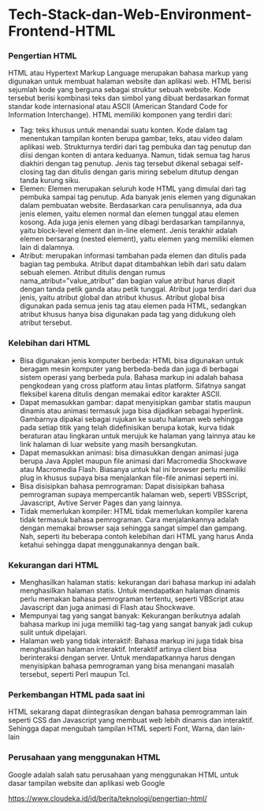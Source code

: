# Tech-Stack-dan-Web-Environment-Frontend-HTML
### Pengertian HTML
HTML atau Hypertext Markup Language merupakan bahasa markup yang digunakan untuk membuat halaman website dan aplikasi web. HTML berisi sejumlah kode yang berguna sebagai struktur sebuah website. Kode tersebut berisi kombinasi teks dan simbol yang dibuat berdasarkan format standar kode internasional atau ASCII (American Standard Code for Information Interchange). HTML memiliki komponen yang terdiri dari:
- Tag: teks khusus untuk menandai suatu konten. Kode dalam tag menentukan tampilan konten berupa gambar, teks, atau video dalam aplikasi web. Strukturnya terdiri dari tag pembuka dan tag penutup dan diisi dengan konten di antara keduanya. Namun, tidak semua tag harus diakhiri dengan tag penutup. Jenis tag tersebut dikenal sebagai self-closing tag dan ditulis dengan garis miring sebelum ditutup dengan tanda kurung siku.
- Elemen: Elemen merupakan seluruh kode HTML yang dimulai dari tag pembuka sampai tag penutup. Ada banyak jenis elemen yang digunakan dalam pembuatan website. Berdasarkan cara penulisannya, ada dua jenis elemen, yaitu elemen normal dan elemen tunggal atau elemen kosong. Ada juga jenis elemen yang dibagi berdasarkan tampilannya, yaitu block-level element dan in-line element. Jenis terakhir adalah elemen bersarang (nested element), yaitu elemen yang memiliki elemen lain di dalamnya.
- Atribut: merupakan informasi tambahan pada elemen dan ditulis pada bagian tag pembuka. Atribut dapat ditambahkan lebih dari satu dalam sebuah elemen. Atribut ditulis dengan rumus nama_atribut=”value_atribut” dan bagian value atribut harus diapit dengan tanda petik ganda atau petik tunggal. Atribut juga terdiri dari dua jenis, yaitu atribut global dan atribut khusus. Atribut global bisa digunakan pada semua jenis tag atau elemen pada HTML, sedangkan atribut khusus hanya bisa digunakan pada tag yang didukung oleh atribut tersebut.

### Kelebihan dari HTML
- Bisa digunakan jenis komputer berbeda: HTML bisa digunakan untuk beragam mesin komputer yang berbeda-beda dan juga di berbagai sistem operasi yang berbeda pula. Bahasa markup ini adalah bahasa pengkodean yang cross platform atau lintas platform. Sifatnya sangat fleksibel karena ditulis dengan memakai editor karakter ASCII.
- Dapat memasukkan gambar: dapat menyisipkan gambar statis maupun dinamis atau animasi termasuk juga bisa dijadikan sebagai hyperlink. Gambarnya dipakai sebagai rujukan ke suatu halaman web sehingga pada setiap titik yang telah didefinisikan berupa kotak, kurva tidak beraturan atau lingkaran untuk merujuk ke halaman yang lainnya atau ke link halaman di luar website yang masih bersangkutan.
- Dapat memasukkan animasi: bisa dimasukkan dengan animasi juga berupa Java Applet maupun file animasi dari Macromedia Shockwave atau Macromedia Flash. Biasanya untuk hal ini browser perlu memiliki plug in khusus supaya bisa menjalankan file-file animasi seperti ini.
- Bisa disisipkan bahasa pemrograman: Dapat disisipkan bahasa pemrograman supaya mempercantik halaman web, seperti VBSScript, Javascript, Avtive Server Pages dan yang lainnya.
- Tidak memerlukan kompiler: HTML tidak memerlukan kompiler karena tidak termasuk bahasa pemrograman. Cara menjalankannya adalah dengan memakai browser saja sehingga sangat simpel dan gampang. Nah, seperti itu beberapa contoh kelebihan dari HTML yang harus Anda ketahui sehingga dapat menggunakannya dengan baik.
### Kekurangan dari HTML
- Menghasilkan halaman statis: kekurangan dari bahasa markup ini adalah menghasilkan halaman statis. Untuk mendapatkan halaman dinamis perlu memakan bahasa pemrograman tertentu, seperti VBScript atau Javascript dan juga animasi di Flash atau Shockwave.
- Mempunyai tag yang sangat banyak: Kekurangan berikutnya adalah bahasa markup ini juga memiliki tag-tag yang sangat banyak jadi cukup sulit untuk dipelajari.
- Halaman web yang tidak interaktif: Bahasa markup ini juga tidak bisa menghasilkan halaman interaktif. Interaktif artinya client bisa berinteraksi dengan server. Untuk mendapatkannya harus dengan menyisipkan bahasa pemrograman yang bisa menangani masalah tersebut, seperti Perl maupun Tcl.

### Perkembangan HTML pada saat ini
HTML sekarang dapat diintegrasikan dengan bahasa pemrogramman lain seperti CSS dan Javascript yang membuat web lebih dinamis dan interaktif. Sehingga dapat mengubah tampilan HTML seperti Font, Warna, dan lain-lain

### Perusahaan yang menggunakan HTML
Google adalah salah satu perusahaan yang menggunakan HTML untuk dasar tampilan website dan aplikasi web Google


  
https://www.cloudeka.id/id/berita/teknologi/pengertian-html/
